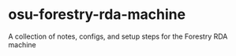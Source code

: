 # osu-forestry-rda-machine
A collection of notes, configs, and setup steps for the Forestry RDA machine
